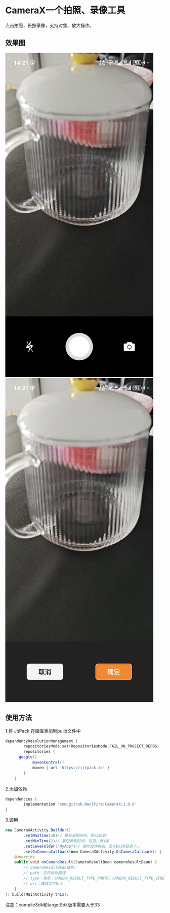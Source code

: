 # CameraX一个拍照、录像工具

点击拍照，长按录像，支持对焦、放大操作。

## 效果图

![拍照页面](demo1.png)![预览页面](demo2.png)



## 使用方法

1.将 JitPack 存储库添加到build文件中

```groovy
dependencyResolutionManagement {
		repositoriesMode.set(RepositoriesMode.FAIL_ON_PROJECT_REPOS)
		repositories {
      google()
			mavenCentral()
			maven { url 'https://jitpack.io' }
		}
	}
```

2.添加依赖

```groovy
dependencies {
		implementation 'com.github.NaclFire:CameraX:1.0.0'
}
```

3.调用

```java
new CameraXActivity.Builder()
        .setMaxTime(30)// 最长录制时间，默认30秒
        .setMinTime(2)// 最短录制时间，可选，默认0
        .setSaveFolder("MyApp")// 保存文件夹名，位于DCIM目录下，。
        .setOnCameraCallback(new CameraXActivity.OnCameraCallback() {
    @Override
    public void onCameraResult(CameraResultBean cameraResultBean) {
      	// cameraResultBean结构：
      	// path：文件绝对路径
      	// type：类型：CAMERA_RESULT_TYPE_PHOTO、CAMERA_RESULT_TYPE_VIDEO
      	// uri：媒体文件Uri
    }
}).build(MainActivity.this);
```

注意：compileSdk和targetSdk版本需要大于33          